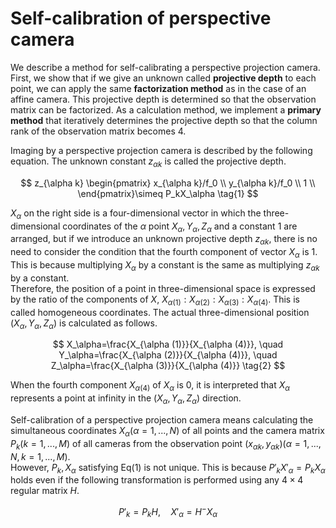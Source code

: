 # Self-calibration of perspective camera
We describe a method for self-calibrating a perspective projection camera.
First, we show that if we give an unknown called **projective depth** to each point, we can apply the same **factorization method** as in the case of an affine camera. This projective depth is determined so that the observation matrix can be factorized. As a calculation method, we implement a **primary method** that iteratively determines the projective depth so that the column rank of the observation matrix becomes 4.

Imaging by a perspective projection camera is described by the following equation. The unknown constant $z_{\alpha k}$ is called the projective depth.

$$
z_{\alpha k}
\begin{pmatrix}
x_{\alpha k}/f_0 \\
y_{\alpha k}/f_0 \\
1 \\
\end{pmatrix}\simeq
P_kX_\alpha \tag{1}
$$

$X_\alpha$ on the right side is a four-dimensional vector in which the three-dimensional coordinates of the $\alpha$ point $X_\alpha, Y_\alpha, Z_\alpha$ and a constant $1$ are arranged, but if we introduce an unknown projective depth $z_{\alpha k}$, there is no need to consider the condition that the fourth component of vector $X_\alpha$ is $1$. This is because multiplying $X_\alpha$ by a constant is the same as multiplying $z_{\alpha k}$ by a constant.  
Therefore, the position of a point in three-dimensional space is expressed by the ratio of the components of $X$, $X_{\alpha (1)}:X_{\alpha (2)}:X_{\alpha (3)}:X_{\alpha (4)}$. This is called homogeneous coordinates. The actual three-dimensional position $(X_\alpha, Y_\alpha, Z_\alpha)$ is calculated as follows.

$$
X_\alpha=\frac{X_{\alpha (1)}}{X_{\alpha (4)}}, \quad Y_\alpha=\frac{X_{\alpha (2)}}{X_{\alpha (4)}}, \quad Z_\alpha=\frac{X_{\alpha (3)}}{X_{\alpha (4)}} \tag{2}
$$

When the fourth component $X_{\alpha (4)}$ of $X_\alpha$ is $0$, it is interpreted that $X_\alpha$ represents a point at infinity in the $(X_\alpha, Y_\alpha, Z_\alpha)$ direction.

Self-calibration of a perspective projection camera means calculating the simultaneous coordinates $X_\alpha(\alpha=1,...,N)$ of all points and the camera matrix $P_k(k=1,...,M)$ of all cameras from the observation point $(x_{\alpha k},y_{\alpha k})(\alpha=1,...,N,k=1,...,M)$.  
However, $P_k,X_\alpha$ satisfying Eq(1) is not unique. This is because $P'_kX'_\alpha=P_kX_\alpha$ holds even if the following transformation is performed using any $4\times 4$ regular matrix $H$.

$$
P'_k=P_kH, \quad X'_\alpha=H^-X_\alpha \tag{3}
$$


